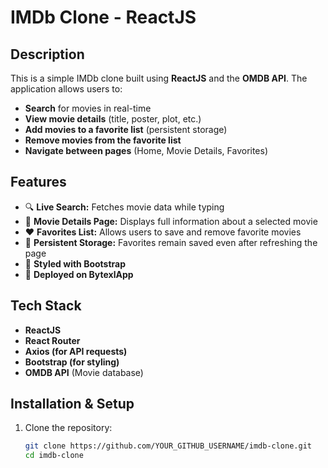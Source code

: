 # IMDb Clone - ReactJS

## Description
This is a simple IMDb clone built using **ReactJS** and the **OMDB API**. The application allows users to:
- **Search** for movies in real-time
- **View movie details** (title, poster, plot, etc.)
- **Add movies to a favorite list** (persistent storage)
- **Remove movies from the favorite list**
- **Navigate between pages** (Home, Movie Details, Favorites)

## Features
- 🔍 **Live Search:** Fetches movie data while typing
- 📜 **Movie Details Page:** Displays full information about a selected movie
- ❤️ **Favorites List:** Allows users to save and remove favorite movies
- 💾 **Persistent Storage:** Favorites remain saved even after refreshing the page
- 🎨 **Styled with Bootstrap**
- 🚀 **Deployed on BytexlApp**

## Tech Stack
- **ReactJS**
- **React Router**
- **Axios (for API requests)**
- **Bootstrap (for styling)**
- **OMDB API** (Movie database)

## Installation & Setup
1. Clone the repository:
   ```bash
   git clone https://github.com/YOUR_GITHUB_USERNAME/imdb-clone.git
   cd imdb-clone
